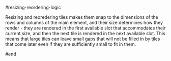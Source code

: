 #resizing-reordering-logic

Resizing and reoredering tiles makes them snap to the dimensions of the rows and columns of the main element, and their size determines how they render - they are rendered in the first available slot that accommodates their current size, and then the next tile is rendered in the next available slot. This means that large tiles can leave small gaps that will not be filled in by tiles that come later even if they are sufficiently small to fit in them.

#end